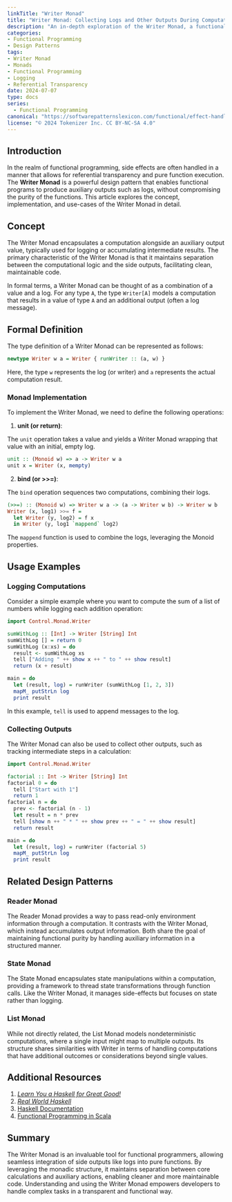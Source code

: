 ```yaml
---
linkTitle: "Writer Monad"
title: "Writer Monad: Collecting Logs and Other Outputs During Computations"
description: "An in-depth exploration of the Writer Monad, a functional programming pattern used to collect logs or other side outputs alongside computations, allowing for a clean separation of concerns and maintaining referential transparency."
categories:
- Functional Programming
- Design Patterns
tags:
- Writer Monad
- Monads
- Functional Programming
- Logging
- Referential Transparency
date: 2024-07-07
type: docs
series:
  - Functional Programming
canonical: "https://softwarepatternslexicon.com/functional/effect-handling-patterns/logging-and-metrics/writer-monad"
license: "© 2024 Tokenizer Inc. CC BY-NC-SA 4.0"
---
```


## Introduction

In the realm of functional programming, side effects are often handled in a manner that allows for referential transparency and pure function execution. The **Writer Monad** is a powerful design pattern that enables functional programs to produce auxiliary outputs such as logs, without compromising the purity of the functions. This article explores the concept, implementation, and use-cases of the Writer Monad in detail.

## Concept

The Writer Monad encapsulates a computation alongside an auxiliary output value, typically used for logging or accumulating intermediate results. The primary characteristic of the Writer Monad is that it maintains separation between the computational logic and the side outputs, facilitating clean, maintainable code.

In formal terms, a Writer Monad can be thought of as a combination of a value and a log. For any type `A`, the type `Writer[A]` models a computation that results in a value of type `A` and an additional output (often a log message).

## Formal Definition

The type definition of a Writer Monad can be represented as follows:

```haskell
newtype Writer w a = Writer { runWriter :: (a, w) }
```

Here, the type `w` represents the log (or writer) and `a` represents the actual computation result.

### Monad Implementation

To implement the Writer Monad, we need to define the following operations:

1. **unit (or return)**:

The `unit` operation takes a value and yields a Writer Monad wrapping that value with an initial, empty log.

```haskell
unit :: (Monoid w) => a -> Writer w a
unit x = Writer (x, mempty)
```

2. **bind (or >>=)**:

The `bind` operation sequences two computations, combining their logs.

```haskell
(>>=) :: (Monoid w) => Writer w a -> (a -> Writer w b) -> Writer w b
Writer (x, log1) >>= f =
  let Writer (y, log2) = f x
  in Writer (y, log1 `mappend` log2)
```

The `mappend` function is used to combine the logs, leveraging the Monoid properties.

## Usage Examples

### Logging Computations

Consider a simple example where you want to compute the sum of a list of numbers while logging each addition operation:

```haskell
import Control.Monad.Writer

sumWithLog :: [Int] -> Writer [String] Int
sumWithLog [] = return 0
sumWithLog (x:xs) = do
  result <- sumWithLog xs
  tell ["Adding " ++ show x ++ " to " ++ show result]
  return (x + result)

main = do
  let (result, log) = runWriter (sumWithLog [1, 2, 3])
  mapM_ putStrLn log
  print result
```

In this example, `tell` is used to append messages to the log.

### Collecting Outputs

The Writer Monad can also be used to collect other outputs, such as tracking intermediate steps in a calculation:

```haskell
import Control.Monad.Writer

factorial :: Int -> Writer [String] Int
factorial 0 = do
  tell ["Start with 1"]
  return 1
factorial n = do
  prev <- factorial (n - 1)
  let result = n * prev
  tell [show n ++ " * " ++ show prev ++ " = " ++ show result]
  return result

main = do
  let (result, log) = runWriter (factorial 5)
  mapM_ putStrLn log
  print result
```

## Related Design Patterns

### Reader Monad

The Reader Monad provides a way to pass read-only environment information through a computation. It contrasts with the Writer Monad, which instead accumulates output information. Both share the goal of maintaining functional purity by handling auxiliary information in a structured manner.

### State Monad

The State Monad encapsulates state manipulations within a computation, providing a framework to thread state transformations through function calls. Like the Writer Monad, it manages side-effects but focuses on state rather than logging.

### List Monad

While not directly related, the List Monad models nondeterministic computations, where a single input might map to multiple outputs. Its structure shares similarities with Writer in terms of handling computations that have additional outcomes or considerations beyond single values.

## Additional Resources

1. [*Learn You a Haskell for Great Good!*](http://learnyouahaskell.com/)
2. [*Real World Haskell*](http://book.realworldhaskell.org/)
3. [Haskell Documentation](https://www.haskell.org/documentation/)
4. [Functional Programming in Scala](https://www.manning.com/books/functional-programming-in-scala)

## Summary

The Writer Monad is an invaluable tool for functional programmers, allowing seamless integration of side outputs like logs into pure functions. By leveraging the monadic structure, it maintains separation between core calculations and auxiliary actions, enabling cleaner and more maintainable code. Understanding and using the Writer Monad empowers developers to handle complex tasks in a transparent and functional way.
